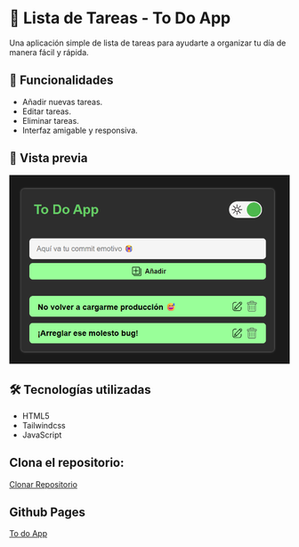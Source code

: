 
# 📝 Lista de Tareas - To Do App

Una aplicación simple de lista de tareas para ayudarte a organizar tu día de manera fácil y rápida.

## 🚀 Funcionalidades

- Añadir nuevas tareas.
- Editar tareas.
- Eliminar tareas.
- Interfaz amigable y responsiva.

## 📸 Vista previa

![Preview](./public/images/preview-img.png)

## 🛠️ Tecnologías utilizadas

- HTML5
- Tailwindcss
- JavaScript

## Clona el repositorio:
[Clonar Repositorio](https://github.com/Misterreme/Todo-App.git)

## Github Pages
[To do App](https://misterreme.github.io/Todo-App/)